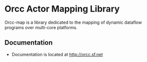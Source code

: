 Orcc Actor Mapping Library
==========================

Orcc-map is a library dedicated to the mapping of dynamic dataflow programs over multi-core platforms.

Documentation
-------------

* Documentation is located at http://orcc.sf.net